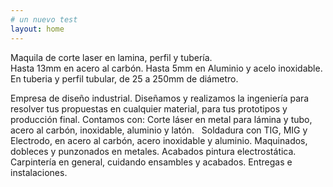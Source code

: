 ```yaml
---
# un nuevo test
layout: home
---
```

Maquila de corte laser en lamina, perfil y tubería.  
Hasta 13mm en acero al carbón.
Hasta 5mm en Aluminio y acelo inoxidable.
En tuberia y perfil tubular, de 25 a 250mm de diámetro.

Empresa de diseño industrial.
Diseñamos y realizamos la ingeniería para resolver tus propuestas en cualquier material, para tus prototipos y producción final.
Contamos con:
Corte láser en metal para lámina y tubo, acero al carbón, inoxidable, aluminio y latón.  
Soldadura con TIG, MIG y Electrodo, en acero al carbón, acero inoxidable y aluminio.
Maquinados, dobleces y punzonados en metales.
Acabados pintura electrostática.
Carpintería en general, cuidando ensambles y acabados.
Entregas e instalaciones.
